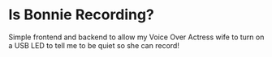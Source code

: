 # Is Bonnie Recording?

Simple frontend and backend to allow my Voice Over Actress wife to turn on a USB LED to tell me to be quiet so she can record!
